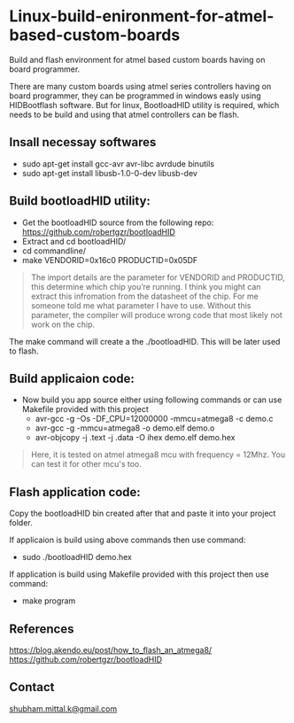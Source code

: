 # Linux-build-enironment-for-atmel-based-custom-boards
Build and flash environment for atmel based custom boards having on board programmer.

There are many custom boards using atmel series controllers having on board programmer,
they can be programmed in windows easly using HIDBootflash software. But for linux, BootloadHID 
utility is required, which needs to be build and using that atmel controllers can be flash.

## Insall necessay softwares
- sudo apt-get install gcc-avr avr-libc avrdude binutils 
- sudo apt-get install libusb-1.0-0-dev libusb-dev

## Build bootloadHID utility:
- Get the bootloadHID source from the following repo: https://github.com/robertgzr/bootloadHID
- Extract and cd bootloadHID/
- cd commandline/
- make VENDORID=0x16c0 PRODUCTID=0x05DF

> The import details are the parameter for VENDORID and PRODUCTID, this determine which chip you’re running. I think you might can extract this infromation from the datasheet of the chip. For me someone told me what parameter I have to use. Without this parameter, the compiler will produce wrong code that most likely not work on the chip.

The make command will create a the ./bootloadHID. This will be later used to flash.

## Build applicaion code:
- Now build you app source either using following commands or can use Makefile provided with this project
	- avr-gcc -g -Os -DF_CPU=12000000 -mmcu=atmega8 -c demo.c
	- avr-gcc -g -mmcu=atmega8 -o demo.elf demo.o
	- avr-objcopy -j .text -j .data -O ihex demo.elf demo.hex

> Here, it is tested on atmel atmega8 mcu with frequency = 12Mhz. You can test it for other mcu's too.

## Flash application code:
Copy the bootloadHID bin created after that and paste it into your project folder.
	
If applicaion is build using above commands then use command:
- sudo ./bootloadHID demo.hex

If application is build using Makefile provided with this project then use command:
- make program

## References
https://blog.akendo.eu/post/how_to_flash_an_atmega8/
https://github.com/robertgzr/bootloadHID

## Contact
shubham.mittal.k@gmail.com

